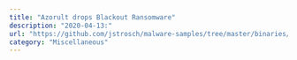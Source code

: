 ```yaml
---
title: "Azorult drops Blackout Ransomware"
description: "2020-04-13:"
url: "https://github.com/jstrosch/malware-samples/tree/master/binaries/azorult/2020/April"
category: "Miscellaneous"
---
```

